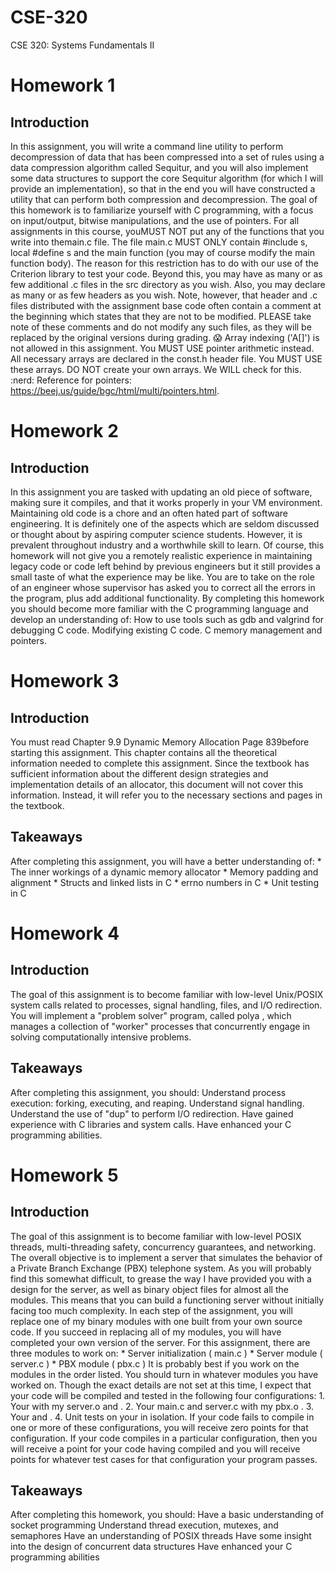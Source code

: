 # CSE-320
CSE 320: Systems Fundamentals II

# Homework 1
## Introduction
In this assignment, you will write a command line utility to perform decompression of data that has been compressed into a set of rules using a data compression algorithm called Sequitur, and you will also implement some data structures to support the core Sequitur algorithm (for which I will provide an implementation), so that in the end you will have constructed a utility that can perform both compression and decompression. The goal of this homework is to familiarize yourself with C programming, with a focus on input/output, bitwise manipulations, and the use of pointers.
For all assignments in this course, youMUST NOT put any of the functions that you write into themain.c file. The file main.c MUST ONLY contain #include s, local #define s and the main function (you may of course modify the main function body). The reason for this restriction has to do with our use of the Criterion library to test your code. Beyond this, you may have as many or as few additional .c files in the src directory as you wish. Also, you may declare as many or as few headers as you wish. Note, however, that header and .c files distributed with the assignment base code often contain a comment at the beginning which states that they are not to be modified. PLEASE take note of these comments and do not modify any such files, as they will be replaced by the original versions during grading.
:scream: Array indexing ('A[]') is not allowed in this assignment. You MUST USE pointer arithmetic instead. All necessary arrays are declared in the const.h header file. You MUST USE these arrays. DO NOT create your own arrays. We WILL check for this.
:nerd: Reference for pointers: https://beej.us/guide/bgc/html/multi/pointers.html.

# Homework 2
## Introduction
In this assignment you are tasked with updating an old piece of software, making sure it compiles, and that it works properly in your VM environment.
Maintaining old code is a chore and an often hated part of software engineering. It is definitely one of the aspects which are seldom discussed or thought about by aspiring computer science students. However, it is prevalent throughout industry and a worthwhile skill to learn. Of course, this homework will not give you a remotely realistic experience in maintaining legacy code or code left behind by previous engineers but it still provides a small taste of what the experience may be like. You are to take on the role of an engineer whose supervisor has asked you to correct all the errors in the program, plus add additional functionality.
By completing this homework you should become more familiar with the C programming language and develop an understanding of:
How to use tools such as gdb and valgrind for debugging C code. Modifying existing C code.
C memory management and pointers.

# Homework 3
## Introduction
You must read Chapter 9.9 Dynamic Memory Allocation Page 839before starting this assignment. This chapter contains all the theoretical information needed to complete this assignment. Since the textbook has sufficient information about the different design strategies and implementation details of an allocator, this document will not cover this information. Instead, it will refer you to the necessary sections and pages in the textbook.
## Takeaways
After completing this assignment, you will have a better understanding of: * The inner workings of a dynamic memory allocator * Memory padding and alignment * Structs and linked lists in C * errno numbers in C * Unit testing in C

# Homework 4
## Introduction
The goal of this assignment is to become familiar with low-level Unix/POSIX system calls related to processes, signal handling, files, and I/O redirection. You will implement a "problem solver" program, called polya , which manages a collection of "worker" processes that concurrently engage in solving computationally intensive problems.
## Takeaways
After completing this assignment, you should:
Understand process execution: forking, executing, and reaping. Understand signal handling.
Understand the use of "dup" to perform I/O redirection.
Have gained experience with C libraries and system calls. Have enhanced your C programming abilities.

# Homework 5
## Introduction
The goal of this assignment is to become familiar with low-level POSIX threads, multi-threading safety, concurrency guarantees, and networking. The overall objective is to implement a server that simulates the behavior of a Private Branch Exchange (PBX) telephone system. As you will probably find this somewhat difficult, to grease the way I have provided you with a design for the server, as well as binary object files for almost all the modules. This means that you can build a functioning server without initially facing too much complexity. In each step of the assignment, you will replace one of my binary modules with one built from your own source code. If you succeed in replacing all of my modules, you will have completed your own version of the server.
For this assignment, there are three modules to work on: * Server initialization ( main.c ) * Server module ( server.c ) * PBX module ( pbx.c )
It is probably best if you work on the modules in the order listed. You should turn in whatever modules you have worked on. Though the exact details are not set at this time, I expect that your code will be compiled and tested in the following four configurations: 1. Your with my server.o and . 2. Your main.c and server.c with my pbx.o . 3. Your
and     . 4. Unit tests on your     in isolation.
If your code fails to compile in one or more of these configurations, you will receive zero points for that configuration. If your code compiles in a particular configuration, then you will receive a point for your code having compiled and you will receive points for whatever test cases for that configuration your program passes.
## Takeaways
After completing this homework, you should:
Have a basic understanding of socket programming Understand thread execution, mutexes, and semaphores
Have an understanding of POSIX threads
Have some insight into the design of concurrent data structures Have enhanced your C programming abilities
